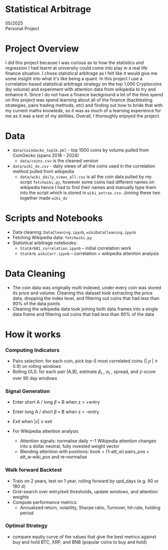# Statistical Arbitrage 

05/2025 <br>
Personal Project

# Project Overview
I did this project because I was curious as to how the statistics and regression I had learnt at university could come into play in a real life finance situation. I chose statistical arbitrage as I felt like it would give me some insight into what it's like being a quant. In this project I use a correlation based statistical arbitrage strategy on the top 1,000 Cryptocoins (by volume) and experiment with attention data from wikipedia to try and enhance it. Since I do not have a finance background a lot of the time spend on this project was spend learning about all of the finance (backtesting strategies, pairs trading methods, etc) and finding out how to bride that with my current maths knowlede, so it was as much of a learning experience for me as it was a test of my abilities. Overall, I thoroughly enjoyed the project. 

# Data 
- `data/CoinGecko_top1k.pkl` - top 1000 coins by volume pulled from CoinGecko (spans 2018 - 2024)
  - `data/coins.csv` is the cleaned version
- `data/wiki_dv.csv` - daily views of all the coins used in the correlation method pulled from wikipedia
  - `data/wiki_daily_views_all.csv` is all the coin data pulled by my script `fetchwiki.py`, however some coins had different names on wikipedia hence I had to find their names and manually type them into the script which is stored in `wiki_extras.csv`. Joining these two together made `wiki_dv`
 
# Scripts and Notebooks
- Data cleaning: `DataCleaning.ipynb`, `wikiDataCleaning.ipynb`
- Fetching Wikipedia data: `fetchwiki.py`
- Statistical arbitrage notebooks:
  - `StatArb01_correlation.ipynb` – initial correlation work
  - `StatArb_wikiCorr.ipynb` – correlation + wikipedia attention analysis

# Data Cleaning
- The coin data was originally multi indexed, under every coin was stored its price and volume. Cleaning this dataset took extracting the price data, dropping the index level, and filtering out coins that had less than 90% of the data points
- Cleaning the wikipedia data took joining both data frames into a single data frame and filtering out coins that had less than 90% of the data

# How it works 

### Computing Indicators
- Pairs selection: for each coin, pick top-5 most correlated coins (| $\rho$ | ≥ 0.9) on rolling windows
- Rolling OLS: for each pair (A,B), estimate $\beta_t$ , $\alpha_t$ , spread, and z-score over 90 day windows

### Signal Generation
- Enter short A / long $\beta$ • B when z > +entry
- Enter long A / short $\beta$ • B when z < –entry
- Exit when |z| ≤ exit

- For Wikipedia attention analysis
  - Attention signals: normalise daily +-1 Wikipedia attention changes into a dollar neutral, fully invested weight vector
  - Blending attention with positions: book = (1–att_w)·pairs_pos + att_w·wiki_pos and re-normalise

### Walk forward Backtest
- Train on 2 years, test on 1 year, rolling forward by upd_days (e.g. 90 or 180 d)
- Grid-search over entry/exit thresholds, update windows, and attention weights
- Compute performance metrics:
  - Annualized return, volatility, Sharpe ratio, Turnover, hit-rate, holding period

### Optimal Strategy
- compare equity curve of the values that give the best metrics against buy and hold BTC, XRP, and BNB (popular coins to buy and hold)

